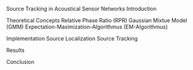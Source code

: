Source Tracking in Acoustical Sensor Networks
Introduction

Theoretical Concepts
Relative Phase Ratio (RPR)
Gaussian Mixtue Model (GMM)
Expectation-Maximization-Algorithmus (EM-Algorithmus)

Implementation
Source Localization
Source Tracking

Results

Conclusion